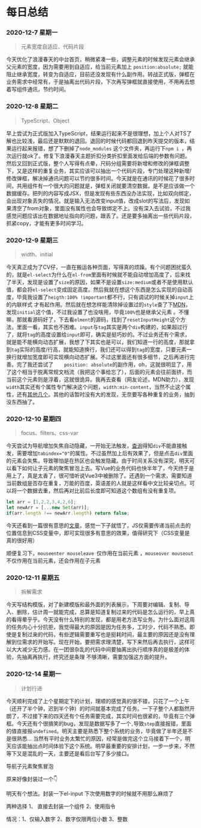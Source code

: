 # 每日总结

### 2020-12-7 星期一

> 元素宽度自适应、代码片段

今天优化了浪漫春天的中台首页，稍微紧凑一些，调整元素的时候发现元素会继承父元素的宽度，因为需要用到自适应，给当前元素加上  `position:absolute;` 就能阻止继承宽度，转变为自适应，目前还没发现有什么副作用。转战正式版，弹框在业务需求中经常有，于是抽离出代码片段，下次再写弹框就直接使用，不用再去想着写组件通讯，节约时间。

### 2020-12-8 星期二

> TypeScript、Object

早上尝试为正式版加入TypeScript，结果运行起来不是很理想，加上个人对TS了解也比较浅，最后还是默默的退回。退回的时候代码都回退到昨天提交的版本，结果运行起来报错，想了下删掉了`node_modules` 这个文件夹，再运行下`npm i `，再次运行就ok了。修复下浪漫春天主题折扣分类折扣里面发给后端的参数有问题。然后又回到正式版，整个人写得有点晕，尺码分组需要将新增和修改的弹框调整下，又是这样的重复业务，其实应该可以抽出一个代码片段，专门处理这种新增/修改弹框，解决掉通讯问题可以节约很多时间。今天就是在通讯的时候花了很多时间，共用组件有一个很大的问题就是，弹框关闭就要清空数据，是不是应该做一个数据缓存。把列的内容写成JSX，但是发现有些东西没办法实现，比如双向绑定，会出现对象丢失的情况。就是输入无法改变input值，改成slot的写法后，发现如果清空了from对象，里面没有属性也会导致绑定不上。没有深入去试验，不过我感觉问题应该出在数据地址指向的问题，跟丢了。还是要多抽离出一些代码片段，抓紧copy，才能有更多时间学习。

### 2020-12-9 星期三

> width、initial

今天真正成为了CV仔，一直在搬运各种页面，写得真的烦躁。有个问题困扰蛮久的，就是`el-select`为什么在`el-from`里面有时候就不能自动增加高度了，后来找了半天，发现是设置了`size`的原因，如果不是设置`size:medium`或者不是使用默认值，都会将`el-select`变成固定高度。然后我就在想这个东西是怎么实现的自动高度，毕竟我设置了`heigth:100% !important`都不行，只有调试的时候关掉`input`上的内联样式 才有起作用。然后就在想怎样能清除掉设置过的`style`查了下[MDN](https://developer.mozilla.org/zh-CN/docs/Web/CSS/Common_CSS_Questions)，发现`initial`这个值，不过我设置了也没啥用，毕竟`100%`也是继承父元素 。不懂嘛，那就看源码好了，下去看`elment`的源码，找到了`resetInputHeight`这个方法，里面一看，其实也不困难。`input`与`tag`其实是两个`div`构建的，如果超过行了，就将`tag`的高度设置给`input`即可，确实是挺巧妙的。不过业务还有个需求，就是能不能横向动态扩展，我想了下其实也是可以，我们知道一行的高度，那就拿到`tag`实际的高度/行高，就能知道换行，我们还可以得到`tag`的宽度，只要元素一换行就增加宽度即可实现横向动态扩展。不过这里面还有很多细节，之后再进行完善。完了我还尝试了`    position: absolute`的副作用，oh，这就很明显了，用了这个相当于脱离常规文档流（我把这个事给忘了），后面的元素会往前面挤，而当前这个元素则是浮着，这就很诡异。我再去查看（网友论述，MDN助力），发现`width`其实还有个属性专门解决这个问题，`width:min-content`，当然不止这个属性，还有[其他几个](https://developer.mozilla.org/zh-CN/docs/Web/CSS/width)。其他的话暂时没有大的发现，无奈要写各种重复的业务，抽到没东西抽了。

### 2020-12-10 星期四

>focus、filters、css-var

今天尝试为导航增加失焦自动隐藏，一开始无法触发，[查询](https://developer.mozilla.org/zh-CN/docs/Web/HTML/Global_attributes/tabindex)得知`div`不能直接触发，需要增加`tabindex="0"`的属性。不过虽然加上后有效果了，但是点击`div`里面的元素会失焦，导致哪怕是在热区也会触发隐藏。由于时间关系没有深究，明天可以看下如何让子元素的聚焦冒泡上去。写Vue的业务代码也快半年了，今天终于是用上了，真是太香了，很可惜听说Vue3中被删除了。还遇到一个需求，需要知道当前数组是否存在重复，万能的百度，英语差的人就是这样看中文比较亲切点。可以将一个数据去重，然后再对比前后长度即可知道这个数组有没有重复项。

```javascript
let arr = [1,2,2,3,4,2,6];
let newArr = [...new Set(arr)];
if(arr.length !== newArr.length) return false;
```

今天还看到一篇很有意思的[文章](https://mp.weixin.qq.com/s/MjzeeFr7pglIRzcZ27xwgQ)，感觉一下子就悟了，JS仅需要传递当前点击的位置信息到CSS变量中，即可实现很多有意思的效果，值得研究下（CSS变量是真的很好用）

顺便复习下，`mouseenter mouseleave `仅作用在当前元素 ，`mouseover mouseout`不仅作用在当前元素，还会作用在子元素

### 2020-12-11 星期五

> 拆解需求

今天写结构模版，对了新建模版和最外面的列表展示，下周要对编辑、复制、导入、删除，估计周一就能完成，总算是知道复制过来的代码是怎么运行的，早上真的看得晕乎乎。今天没有什么特别的发现，都是用老方法写业务。为什么面对这周的任务内心十分抗拒，我觉得最大的原因是因为任务多，工时少，代码不熟悉。即使是复制过来的代码，有些逻辑需要重写也是挺耗时间，最主要的原因还是没有理解到位需求的开始写。现在开始，要把需求理清楚，写下来然后再去执行，这样可以大大减少无力感。在一团很杂乱的代码中间要抽离出执行顺序真的是极差的体验，先抽离再执行，终究还是条理 不够清晰，需要加强这方面的提升。

### 2020-12-14 星期一

>计划行进

今天顺利完成了上个星期定下的计划，理顺的感觉真的很不错，只花了一个上午（还开了半个钟，迟到半个钟）的时间就基本完成了任务。一下子整个人都豁然开朗了，不过接下来的四天还有个任务需要完成，其实时间也很紧的，毕竟有三个弹框。今天还有个很搞笑的bug，发现是数据写多了一个`,`导致`step`直接报错，里面的值直接报`undefined`。明天主要是熟悉下整个系统的业务，毕竟做了半年还是不是很熟悉... 当然有平时业务太繁忙的原因，经常是做完这个立马接着下一个，明天应该能抽出点时间体验下这个系统。明早最重要的安排计划，一步一步来，不然等下又是混乱的一天，主要还是看后台写了多少接口。



导航子元素聚焦冒泡

原来好像封装过一个👇

明天有个想法。封装一下el-input 下次使用数字的时候就不用那么麻烦了

两种选择 1、 直接去封装一个组件 2、使用指令

情况：1、仅输入数字 2、数字仅限两位小数 3、整数




